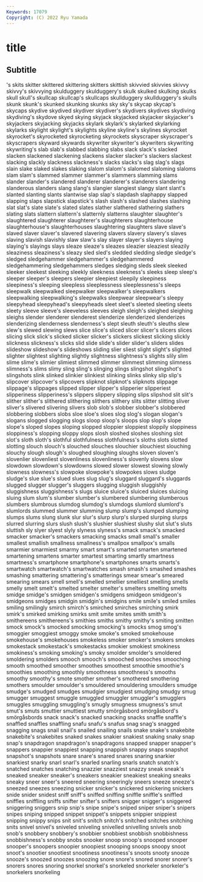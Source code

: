 ```yaml
---
Keywords: 17079
Copyright: (C) 2022 Ryu Yamada
---
```



# title

## Subtitle
's skits skitter skittered skittering skitters skittish
skivvied skivvies skivvy skivvy's skivvying skulduggery skulduggery's skulk skulked skulking
skulks skull skull's skullcap skullcap's skullcaps skullduggery skullduggery's skulls skunk
skunk's skunked skunking skunks sky sky's skycap skycap's skycaps skydive
skydived skydiver skydiver's skydivers skydives skydiving skydiving's skydove skyed skying
skyjack skyjacked skyjacker skyjacker's skyjackers skyjacking skyjacks skylark skylark's skylarked
skylarking skylarks skylight skylight's skylights skyline skyline's skylines skyrocket skyrocket's
skyrocketed skyrocketing skyrockets skyscraper skyscraper's skyscrapers skyward skywards skywriter skywriter's
skywriters skywriting skywriting's slab slab's slabbed slabbing slabs slack slack's
slacked slacken slackened slackening slackens slacker slacker's slackers slackest slacking
slackly slackness slackness's slacks slacks's slag slag's slags slain slake
slaked slakes slaking slalom slalom's slalomed slaloming slaloms slam slam's
slammed slammer slammer's slammers slamming slams slander slander's slandered slanderer
slanderer's slanderers slandering slanderous slanders slang slang's slangier slangiest slangy
slant slant's slanted slanting slants slantwise slap slap's slapdash slaphappy
slapped slapping slaps slapstick slapstick's slash slash's slashed slashes slashing
slat slat's slate slate's slated slates slather slathered slathering slathers
slating slats slattern slattern's slatternly slatterns slaughter slaughter's slaughtered slaughterer
slaughterer's slaughterers slaughterhouse slaughterhouse's slaughterhouses slaughtering slaughters slave slave's slaved
slaver slaver's slavered slavering slavers slavery slavery's slaves slaving slavish
slavishly slaw slaw's slay slayer slayer's slayers slaying slaying's slayings
slays sleaze sleaze's sleazes sleazier sleaziest sleazily sleaziness sleaziness's sleazy
sled sled's sledded sledding sledge sledge's sledged sledgehammer sledgehammer's sledgehammered
sledgehammering sledgehammers sledges sledging sleds sleek sleeked sleeker sleekest sleeking
sleekly sleekness sleekness's sleeks sleep sleep's sleeper sleeper's sleepers sleepier
sleepiest sleepily sleepiness sleepiness's sleeping sleepless sleeplessness sleeplessness's sleeps sleepwalk
sleepwalked sleepwalker sleepwalker's sleepwalkers sleepwalking sleepwalking's sleepwalks sleepwear sleepwear's sleepy
sleepyhead sleepyhead's sleepyheads sleet sleet's sleeted sleeting sleets sleety sleeve
sleeve's sleeveless sleeves sleigh sleigh's sleighed sleighing sleighs slender slenderer
slenderest slenderize slenderized slenderizes slenderizing slenderness slenderness's slept sleuth sleuth's
sleuths slew slew's slewed slewing slews slice slice's sliced slicer
slicer's slicers slices slicing slick slick's slicked slicker slicker's slickers
slickest slicking slickly slickness slickness's slicks slid slide slide's slider
slider's sliders slides slideshow slideshow's slideshows sliding slier sliest slight
slight's slighted slighter slightest slighting slightly slightness slightness's slights slily
slim slime slime's slimier slimiest slimmed slimmer slimmest slimming slimness
slimness's slims slimy sling sling's slinging slings slingshot slingshot's slingshots
slink slinked slinkier slinkiest slinking slinks slinky slip slip's slipcover
slipcover's slipcovers slipknot slipknot's slipknots slippage slippage's slippages slipped slipper
slipper's slipperier slipperiest slipperiness slipperiness's slippers slippery slipping slips slipshod
slit slit's slither slither's slithered slithering slithers slithery slits slitter
slitting sliver sliver's slivered slivering slivers slob slob's slobber slobber's
slobbered slobbering slobbers slobs sloe sloe's sloes slog slog's slogan
slogan's slogans slogged slogging slogs sloop sloop's sloops slop slop's
slope slope's sloped slopes sloping slopped sloppier sloppiest sloppily sloppiness
sloppiness's slopping sloppy slops slosh sloshed sloshes sloshing slot slot's
sloth sloth's slothful slothfulness slothfulness's sloths slots slotted slotting slouch
slouch's slouched slouches slouchier slouchiest slouching slouchy slough slough's sloughed
sloughing sloughs sloven sloven's slovenlier slovenliest slovenliness slovenliness's slovenly slovens
slow slowdown slowdown's slowdowns slowed slower slowest slowing slowly slowness
slowness's slowpoke slowpoke's slowpokes slows sludge sludge's slue slue's slued
slues slug slug's sluggard sluggard's sluggards slugged slugger slugger's sluggers
slugging sluggish sluggishly sluggishness sluggishness's slugs sluice sluice's sluiced sluices
sluicing sluing slum slum's slumber slumber's slumbered slumbering slumberous slumbers
slumbrous slumdog slumdog's slumdogs slumlord slumlord's slumlords slummed slummer slumming
slump slump's slumped slumping slumps slums slung slunk slur slur's
slurp slurp's slurped slurping slurps slurred slurring slurs slush slush's
slushier slushiest slushy slut slut's sluts sluttish sly slyer slyest
slyly slyness slyness's smack smack's smacked smacker smacker's smackers smacking
smacks small small's smaller smallest smallish smallness smallness's smallpox smallpox's
smalls smarmier smarmiest smarmy smart smart's smarted smarten smartened smartening
smartens smarter smartest smarting smartly smartness smartness's smartphone smartphone's smartphones
smarts smarts's smartwatch smartwatch's smartwatches smash smash's smashed smashes smashing
smattering smattering's smatterings smear smear's smeared smearing smears smell smell's
smelled smellier smelliest smelling smells smelly smelt smelt's smelted smelter
smelter's smelters smelting smelts smidge smidge's smidgen smidgen's smidgens smidgeon
smidgeon's smidgeons smidges smidgin smidgin's smidgins smile smile's smiled smiles
smiling smilingly smirch smirch's smirched smirches smirching smirk smirk's smirked
smirking smirks smit smite smites smith smith's smithereens smithereens's smithies
smiths smithy smithy's smiting smitten smock smock's smocked smocking smocking's
smocks smog smog's smoggier smoggiest smoggy smoke smoke's smoked smokehouse
smokehouse's smokehouses smokeless smoker smoker's smokers smokes smokestack smokestack's smokestacks
smokier smokiest smokiness smokiness's smoking smoking's smoky smolder smolder's smoldered
smoldering smolders smooch smooch's smooched smooches smooching smooth smoothed smoother
smoothes smoothest smoothie smoothie's smoothies smoothing smoothly smoothness smoothness's smooths
smoothy smoothy's smote smother smother's smothered smothering smothers smoulder smoulder's
smouldered smouldering smoulders smudge smudge's smudged smudges smudgier smudgiest smudging
smudgy smug smugger smuggest smuggle smuggled smuggler smuggler's smugglers smuggles
smuggling smuggling's smugly smugness smugness's smut smut's smuts smuttier smuttiest
smutty smörgåsbord smörgåsbord's smörgåsbords snack snack's snacked snacking snacks snaffle
snaffle's snaffled snaffles snaffling snafu snafu's snafus snag snag's snagged
snagging snags snail snail's snailed snailing snails snake snake's snakebite
snakebite's snakebites snaked snakes snakier snakiest snaking snaky snap snap's
snapdragon snapdragon's snapdragons snapped snapper snapper's snappers snappier snappiest snapping
snappish snappy snaps snapshot snapshot's snapshots snare snare's snared snares
snaring snarkier snarkiest snarky snarl snarl's snarled snarling snarls snatch
snatch's snatched snatches snatching snazzier snazziest snazzy sneak sneak's sneaked
sneaker sneaker's sneakers sneakier sneakiest sneaking sneaks sneaky sneer sneer's
sneered sneering sneeringly sneers sneeze sneeze's sneezed sneezes sneezing snicker
snicker's snickered snickering snickers snide snider snidest sniff sniff's sniffed
sniffing sniffle sniffle's sniffled sniffles sniffling sniffs snifter snifter's snifters
snigger snigger's sniggered sniggering sniggers snip snip's snipe snipe's sniped
sniper sniper's snipers snipes sniping snipped snippet snippet's snippets snippier
snippiest snipping snippy snips snit snit's snitch snitch's snitched snitches
snitching snits snivel snivel's sniveled sniveling snivelled snivelling snivels snob
snob's snobbery snobbery's snobbier snobbiest snobbish snobbishness snobbishness's snobby snobs
snooker snoop snoop's snooped snooper snooper's snoopers snoopier snoopiest snooping
snoops snoopy snoot snoot's snootier snootiest snootiness snootiness's snoots snooty
snooze snooze's snoozed snoozes snoozing snore snore's snored snorer snorer's
snorers snores snoring snorkel snorkel's snorkeled snorkeler snorkeler's snorkelers snorkeling
